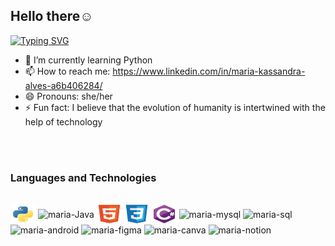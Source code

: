 ## Hello there☺️

[![Typing SVG](https://readme-typing-svg.herokuapp.com?font=Fira+Code&pause=1000&color=DD99B0&width=435&lines=I'm+Maria+Kassandra%2C+welcome!;i+study+computer+science+)](https://git.io/typing-svg)



<!--- 🔭 I’m currently working on -->
- 🌱 I’m currently learning Python
- 📫 How to reach me: https://www.linkedin.com/in/maria-kassandra-alves-a6b406284/
- 😄 Pronouns: she/her
- ⚡ Fun fact: I believe that the evolution of humanity is intertwined with the help of technology
  


<br/>
<br/>

### Languages and Technologies
  
<div style="display: inline_block"><br>

  <img align="center" alt="mariaPython" height="30" width="40" src="https://raw.githubusercontent.com/devicons/devicon/master/icons/python/python-original.svg">
  <img   align="center" alt="maria-Java" height="30" width="40"  src="https://cdn.jsdelivr.net/gh/devicons/devicon@latest/icons/java/java-original.svg" />
  <img align="center" alt="maria-HTML" height="30" width="40" src="https://raw.githubusercontent.com/devicons/devicon/master/icons/html5/html5-original.svg">
  <img align="center" alt="mariaCSS" height="30" width="40" src="https://raw.githubusercontent.com/devicons/devicon/master/icons/css3/css3-original.svg"> 
  <img align="center" alt="maria-Csharp" height="30" width="40" src="https://raw.githubusercontent.com/devicons/devicon/master/icons/csharp/csharp-original.svg">
  <img align="center" alt="maria-mysql" height="30" width="40"src="https://cdn.jsdelivr.net/gh/devicons/devicon@latest/icons/mysql/mysql-original.svg" />
  <img  align="center" alt="maria-sql" height="30" width="40" src="https://cdn.jsdelivr.net/gh/devicons/devicon@latest/icons/sqlite/sqlite-original.svg" />
  <img   align="center" alt="maria-android" height="30" width="40"src="https://cdn.jsdelivr.net/gh/devicons/devicon@latest/icons/androidstudio/androidstudio-original.svg" />
  <img  align="center" alt="maria-figma" height="30" width="40"  src="https://cdn.jsdelivr.net/gh/devicons/devicon@latest/icons/figma/figma-original.svg" />
  <img  align="center" alt="maria-canva" height="30" width="40"src="https://cdn.jsdelivr.net/gh/devicons/devicon@latest/icons/canva/canva-original.svg" />
  <img align = "center" alt ="maria-notion" height = "30"  width="40"  src="https://cdn.jsdelivr.net/gh/devicons/devicon@latest/icons/notion/notion-original.svg" />
</div>


<br/>
<br/>


